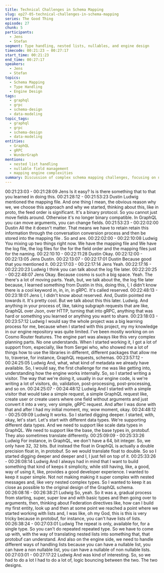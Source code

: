 ```yaml
---
title: Technical Challenges in Schema Mapping
slug: ep27-05-technical-challenges-in-schema-mapping
series: The Good Thing
episode: 27
chunk: 5
participants:
  - Jens
  - Stefan
segment: Type handling, nested lists, nullables, and engine design
timecode: 00:21:23 – 00:27:17
start_time: 00:21:23
end_time: 00:27:17
speakers:
  - Jens
  - Stefan
topics:
  - Schema Mapping
  - Type Handling
  - Engine Design
tags:
  - graphql
  - grpc
  - schema-design
  - data-modeling
topic_tags:
  - graphql
  - grpc
  - schema-design
  - data-modeling
entities:
  - GraphQL
  - gRPC
  - WunderGraph
mentions:
  - nested list handling
  - nullable field management
  - mapping engine complexities
summary: Discussion of complex schema mapping challenges, focusing on nested lists, nullable field design, and underlying engine implementation details.
---
```

00:21:23:03 - 00:21:28:09
Jens
Is it easy? Is is there something that to that you learned in doing this.
00:21:28:12 - 00:21:53:23
Dustin
Ludwig mentioned the mapping file. And one thing I mean, the obvious reason why we, we
choose this approach and why we started, thinking about this, like in proto, the feed order is
significant. It's a binary protocol. So you cannot just move fields around. Otherwise it's no longer
binary compatible. In GraphQL you can move arguments, you can change fields.
00:21:53:23 - 00:22:02:00
Dustin
All the it doesn't matter. That means we have to retain retain this information through the
conversation conversion process and then be stored into the mapping file . So and are.
00:22:02:00 - 00:22:10:08
Ludwig
You mixing up two things right now. We have the mapping file and We have the log file, the log
files for the for the field order and the mapping files just for the naming.
00:22:10:10 - 00:22:11:28
Dustin
Okay.
00:22:12:00 - 00:22:13:05
Jens
Dustin.
00:22:13:07 - 00:22:17:01
Dustin
Because good that you mentioned it.
00:22:17:03 - 00:22:17:14
Jens
Yeah.
00:22:17:16 - 00:22:20:23
Ludwig
I think you can talk about the log file later.
00:22:20:25 - 00:22:48:07
Jens
Okay. Because cosmo is such a big space. Yeah. The there's a lot of moving parts. Yeah, but,
we talk about the, the log file later because, I learned something from Dustin in this, doing this, I,
I didn't know there is a cool keyword in, in, in, in gRPC. It's called reserved.
00:22:48:13 - 00:23:18:01
Jens
I, I didn't know about reserved. And, Dustin pointed me towards it. It's pretty cool. But we talk
about this this later. Ludwig. And anything in your process of, like, taking subgraph requests that
are like, GraphQL over Json, over HTTP, turning that into gRPC, anything that was hard or
something you learned or anything you want to share.
00:23:18:03 - 00:23:57:12
Ludwig
I would say the whole project was a big learning process for me, because when I started with
this project, my my knowledge in our engine repository was quite limited. I've been mostly
working on on Cosmo Router features. The engine part was always like this very complex
planning parts. No one understands. When I started working it, I got a lot of support from,
especially, like from Sergei who, who showed me a lot of things how to use the libraries in
different, different packages that allow me to, traverse, for instance, GraphQL requests,
schemas.
00:23:57:12 - 00:24:25:05
Ludwig
And, what, what kind of metadata we already have available. So, I would say, the first challenge
for me was like getting into, understanding how the engine works internally. So, so I started
writing a visitor. The way that we're doing it, usually in our engine code, is we're writing a lot of
visitors, do, validation, post-processing, post-processing, and so on.
00:24:25:07 - 00:24:48:12
Ludwig
And I started with a simple visitor that would take a simple request, a simple GraphQL request
like, create user or create users where one field without arguments and just convert it into a
very, very simple, gRPC request. And after I was done with that and after I had my initial
moment, my, wow moment, okay.
00:24:48:12 - 00:25:09:09
Ludwig
It works. So I started digging deeper. I started, with, okay, let's start. Let's start with different
data types. We're supporting different data types. And we need to support like scale data types
in GraphQL. We need to support like the base, the base types in, protobuf. They also
sometimes translate differently.
00:25:09:09 - 00:25:33:26
Ludwig
For instance, in GraphQL, we don't have a 64, bit integer. So, we only have 32, 32 bits. But
instead the float in GraphQL is actually a double precision float in, in protobuf. So we would
translate float to double. So so I started digging deeper and deeper and I, I just fell on top of it.
00:25:33:26 - 00:26:08:14
Ludwig
And I always had in mind that I want to build something that kind of keeps it simplicity, while still
having, like, a good, way of using it, like, provides a good developer experience. I wanted to
keep it super simple. Not not making making it super complex with nested messages and, like
very nested complex types. So I wanted to keep it as close as possible to the original design of
the GraphQL schema.
00:26:08:16 - 00:26:38:21
Ludwig
So, yeah. So it was a, gradual process from starting, super, super low and with basic types and
then going over to arguments, then, thinking about Federation directives like, how can I build my
first entity, look up and then at some point we reached a point where we started working with
lists and, I was like, oh my God, this is this is very tricky because in protobuf, for instance, you
can't have lists of lists.
00:26:38:24 - 00:27:03:01
Ludwig
The repeat is only, available for, for a single type. So you can't do repeated repeated type. So
we have to come up with, with the way of translating nested lists into something that, that
protobuf can understand. And also on the engine side, we need to handle different ways of
handling lists because you can have a nullable list, you can have a non nullable list, you can
have a nullable of non nullable lists.
00:27:03:01 - 00:27:17:22
Ludwig
And was kind of interesting. So, so we had to do a lot I had to do a lot of, logic bouncing
between the two. The two designs.
